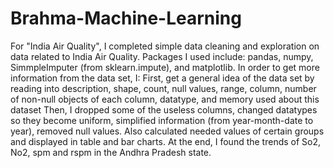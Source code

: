 # Brahma-Machine-Learning
For "India Air Quality", I completed simple data cleaning and exploration on data related to India Air Quality.
Packages I used include: pandas, numpy, SimmpleImputer (from sklearn.impute), and matplotlib.
In order to get more information from the data set, I:
First, get a general idea of the data set by reading into description, shape, count, null values, range, column, 
  number of non-null objects of each column, datatype, and memory used about this dataset
Then, I dropped some of the useless columns, changed datatypes so they become uniform, simplified information (from year-month-date to year),
  removed null values.
Also calculated needed values of certain groups and displayed in table and bar charts.
At the end, I found the trends of So2, No2, spm and rspm in the Andhra Pradesh state.
